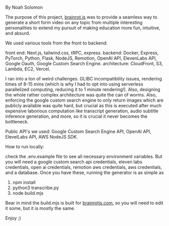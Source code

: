 By Noah Solomon

The purpose of this project, [brainrot.js](https://brainrotjs.com) was to provide a seamless way to generate a short form video on any topic from multiple interesting personalities to extend my pursuit of making education more fun, intuitive, and absurd. 

We used various tools from the front to backend:

front end: Next.js, tailwind.css, tRPC, express.
backend: Docker, Express, PyTorch, Python, Flask, NodeJS, Remotion, OpenAI API, ElevenLabs API, Google Oauth, Google Custom Search Engine.
architecture: CloudFront, S3, Lambda, EC2, Vercel.

I ran into a ton of weird challenges. GLIBC incompatibility issues, rendering times of 8-15 mins (which is why I had to opt into using serverless parallelized computing, reducing it to 1 minute rendering!). Also, designing the whole rather complex architecture was quite the can of worms. Also, enforcing the google custom search engine to only return images which are publicly available was quite hard, but crucial as this is executed after much expensive laborious computation like transcript generation, audio subtitle inference generation, and more, so it is crucial it never becomes the bottleneck. 

Public API's we used: Google Custom Search Engine API, OpenAI API, ElevelLabs API, AWS NodeJS SDK.

How to run locally:

check the .env.example file to see all necessary environment variables. But you will need a google custom search api credentials, eleven labs credentials, open ai credentials, remotion aws credentials, aws credentials, and a database. Once you have these, running the generator is as simple as

1. npm install
2. python3 transcribe.py
3. node build.mjs

Bear in mind the build.mjs is built for [brainrotjs.com](https://brainrotjs.com), so you will need to edit it some, but it is mostly the same.

Enjoy ;)